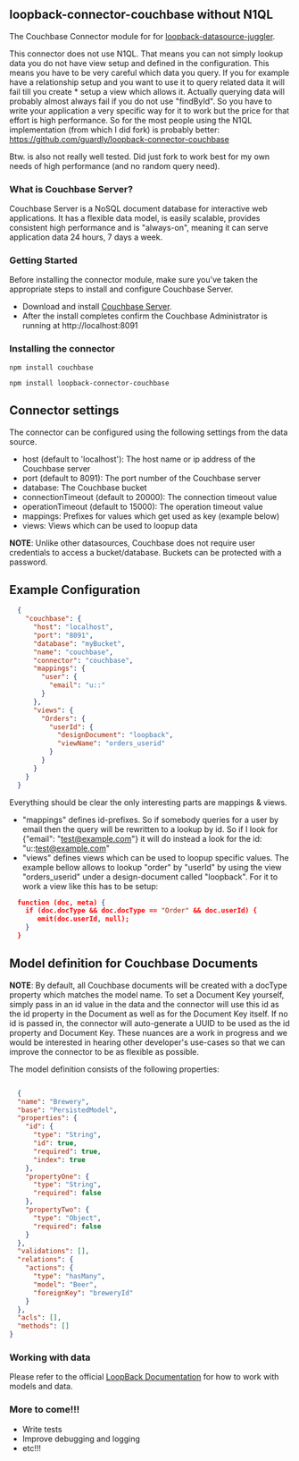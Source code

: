 
## loopback-connector-couchbase without N1QL

The Couchbase Connector module for for [loopback-datasource-juggler](http://docs.strongloop.com/loopback-datasource-juggler/).

This connector does not use N1QL. That means you can not simply lookup data you do not have view setup and defined in the configuration. This means you have to be very careful which data you query. If you for example have a relationship setup and you want to use it to query related data it will fail till you create * setup a view which allows it. Actually querying data will probably almost always fail if you do not use "findById". So you have to write your application a very specific way for it to work but the price for that effort is high performance. So for the most people using the N1QL implementation (from which I did fork) is probably better: https://github.com/guardly/loopback-connector-couchbase

Btw. is also not really well tested. Did just fork to work best for my own needs of high performance (and no random query need).

### What is Couchbase Server?
Couchbase Server is a NoSQL document database for interactive web applications. It has a flexible data model, is easily scalable, provides consistent high performance and is "always-on", meaning it can serve application data 24 hours, 7 days a week.


### Getting Started
Before installing the connector module, make sure you've taken the appropriate steps to install and configure Couchbase Server.

* Download and install [Couchbase Server](http://www.couchbase.com/nosql-databases/downloads).
* After the install completes confirm the Couchbase Administrator is running at http://localhost:8091


### Installing the connector
```npm install couchbase```

```npm install loopback-connector-couchbase```


## Connector settings

The connector can be configured using the following settings from the data source.
* host  (default to 'localhost'): The host name or ip address of the Couchbase server
* port (default to 8091): The port number of the Couchbase server
* database: The Couchbase bucket
* connectionTimeout (default to 20000): The connection timeout value
* operationTimeout (default to 15000): The operation timeout value
* mappings: Prefixes for values which get used as key (example below)
* views: Views which can be used to loopup data

**NOTE**: Unlike other datasources, Couchbase does not require user credentials to access a bucket/database.  Buckets can be protected with a password.


## Example Configuration

```json
  {
    "couchbase": {
      "host": "localhost",
      "port": "8091",
      "database": "myBucket",
      "name": "couchbase",
      "connector": "couchbase",
      "mappings": {
        "user": {
          "email": "u::"
        }
      },
      "views": {
        "Orders": {
          "userId": {
            "designDocument": "loopback",
            "viewName": "orders_userid"
          }
        }
      }
    }
  }

```

Everything should be clear the only interesting parts are mappings & views.

* "mappings" defines id-prefixes. So if somebody queries for a user by email then the query will be rewritten to a lookup by id. So if I look for {"email": "test@example.com"} it will do instead a look for the id: "u::test@example.com"
* "views" defines views which can be used to loopup specific values. The example bellow allows to lookup "order" by "userId" by using the view "orders_userid" under a design-document called "loopback". For it to work a view like this has to be setup:

```json
  function (doc, meta) {
    if (doc.docType && doc.docType == "Order" && doc.userId) {
       emit(doc.userId, null);
    }
  }
```


## Model definition for Couchbase Documents

**NOTE**: By default, all Couchbase documents will be created with a docType property which matches the model name. To set a Document Key yourself, simply pass in an id value in the data and the connector will use this id as the id property in the Document as well as for the Document Key itself.  If no id is passed in, the connector will auto-generate a UUID to be used as the id property and Document Key. These nuances are a work in progress and we would be interested in hearing other developer's use-cases so that we can improve the connector to be as flexible as possible.

The model definition consists of the following properties:

```json

  {
  "name": "Brewery",
  "base": "PersistedModel",
  "properties": {
    "id": {
      "type": "String",
      "id": true,
      "required": true,
      "index": true
    },
    "propertyOne": {
      "type": "String",
      "required": false
    },
    "propertyTwo": {
      "type": "Object",
      "required": false
    }
  },
  "validations": [],
  "relations": {
    "actions": {
      "type": "hasMany",
      "model": "Beer",
      "foreignKey": "breweryId"
    }
  },
  "acls": [],
  "methods": []
}

```

### Working with data
Please refer to the official [LoopBack Documentation](http://docs.strongloop.com/display/public/LB/Working+with+data) for how to work with models and data.


### More to come!!!
* Write tests
* Improve debugging and logging
* etc!!!

